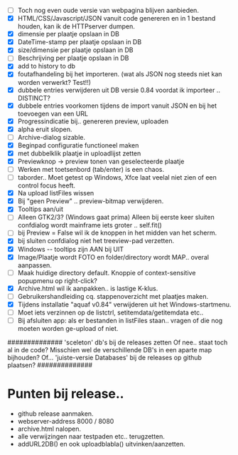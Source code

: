 - [ ] Toch nog even oude versie van webpagina blijven aanbieden.
- [x] HTML/CSS/Javascript/JSON vanuit code genereren en in 1 bestand houden, kan ik de HTTPserver dumpen.
- [x] dimensie per plaatje opslaan in DB
- [x] DateTime-stamp per plaatje opslaan in DB
- [x] size/dimensie per plaatje opslaan in DB
- [ ] Beschrijving per plaatje opslaan in DB
- [x] add to history to db
- [x] foutafhandeling bij het importeren. (wat als JSON nog steeds niet kan worden verwerkt? Test!!)
- [x] dubbele entries verwijderen uit DB versie 0.84 voordat ik importeer .. DISTINCT?
- [x] dubbele entries voorkomen tijdens de import vanuit JSON en bij het toevoegen van een URL
- [x] Progressindicatie bij.. genereren preview, uploaden
- [x] alpha eruit slopen.
- [ ] Archive-dialog sizable.
- [x] Beginpad configuratie functioneel maken
- [x] met dubbelklik plaatje in uploadlijst zetten
- [x] Previewknop -> preview tonen van geselecteerde plaatje
- [ ] Werken met toetsenbord (tab/enter) is een chaos.
- [ ] taborder.. Moet getest op Windows, Xfce laat veelal niet zien of een control focus heeft.
- [x] Na upload listFiles wissen
- [x] Bij "geen Preview" .. preview-bitmap verwijderen.
- [x] Tooltips aan/uit
- [ ] Alleen GTK2/3? (Windows gaat prima) Alleen bij eerste keer sluiten confdialog wordt mainframe iets groter .. self.fit()
- [ ] bij Preview = False wil ik de knoppen in het midden van het scherm.
- [x] bij sluiten confdialog niet het treeview-pad verzetten.
- [x] Windows -- tooltips zijn AAN bij UIT
- [x] Image/Plaatje wordt FOTO en folder/directory wordt MAP.. overal aanpassen.
- [ ] Maak huidige directory default. Knoppie of context-sensitive popupmenu op right-click?
- [x] Archive.html wil ik aanpakken.. is lastige K-klus.
- [ ] Gebruikershandleiding cq. stappenoverzicht met plaatjes maken.
- [x] Tijdens installatie "aquaf v0.84" verwijderen uit het Windows-startmenu.
- [ ] Moet iets verzinnen op de listctrl, setitemdata/getitemdata etc..
- [ ] Bij afsluiten app: als er bestanden in listFiles staan.. vragen of die nog moeten worden ge-upload of niet.

##############
'sceleton' db's bij de releases zetten
Of nee.. staat toch al in de code?
Misschien wel de verschillende DB's in een aparte map bijhouden?
Of... 'juiste-versie Databases' bij de releases op github plaatsen? 
##############

# Punten bij release..
* github release aanmaken.
* webserver-address 8000 / 8080
* archive.html nalopen.
* alle verwijzingen naar testpaden etc.. terugzetten.
* addURL2DB() en ook uploadblabla() uitvinken/aanzetten.
